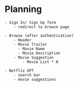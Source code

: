 # Planning

    - Sign In/ Sign Up form
        - redirect to browse page

    - Browse (after authentication)
        - Header
        - Movie Trailer
          - Movie Name
          - Movie Description
        - Movie Suggestion
            - Movie List * N

    - Netflix GPT
        - search bar
        - movie suggestions
